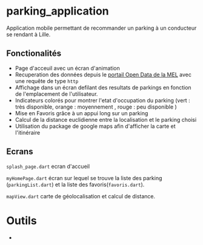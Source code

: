# parking_application

Application mobile permettant de recommander un parking à un conducteur se rendant à Lille.

## Fonctionalités

- Page d'acceuil avec un écran d'animation
- Recuperation des données depuis le [portail Open Data de la MEL](https://opendata.lillemetropole.fr/explore/dataset/disponibilite-parkings/information/)
avec une requête de type `http`
- Affichage dans un écran defilant des resultats de parkings en fonction de l'emplacement de l'utilisateur.
- Indicateurs colorés pour montrer l'etat d'occupation du parking (vert : très disponible, orange : moyennement , rouge : peu disponible )
- Mise en Favoris grâce à un appui long sur un parking
- Calcul de la distance euclidienne entre la localisation et le parking choisi
- Utilisation du package de google maps afin d'afficher la carte et l'itinéraire


## Ecrans

`splash_page.dart` ecran d'accueil

`myHomePage.dart` écran sur lequel se trouve la liste des parking (`parkingList.dart`) et la liste des favoris(`favoris.dart`).

`mapView.dart` carte de géolocalisation et calcul de distance.

# Outils

- 

